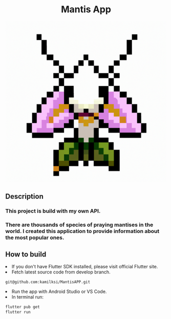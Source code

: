 <h1 align = "center"> Mantis App </h1>

![alt text](https://raw.githubusercontent.com/kamilksi/MantisAPP/develop/lib/assets/icon/icon.png?raw=true?width=100)

<h2>Description</h2>

<h3>This project is build with my own API.</h3>

<h3>There are thousands of species of praying mantises in the world. I created this application to provide information about the most popular ones.</h3>


## How to build

<li>If you don't have Flutter SDK installed, please visit official Flutter site.</li>
<li>Fetch latest source code from develop branch.</li>


```
git@github.com:kamilksi/MantisAPP.git
```

<li>Run the app with Android Studio or VS Code.</li>
<li>In terminal run:</li>

```
flutter pub get
flutter run
```
